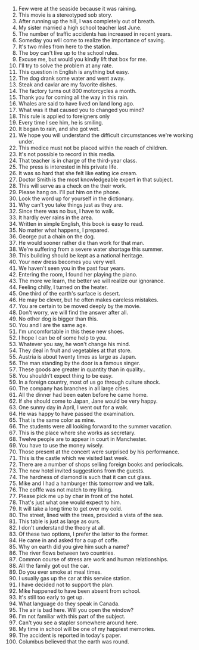1. Few were at the seaside because it was raining.
2. This movie is a stereotyped sob story.
3. After running up the hill, I was completely out of breath.
4. My sister married a high school teacher last June.
5. The number of traffic accidents has increased in recent years.
6. Someday you will come to realize the importance of saving.
7. It's two miles from here to the station.
8. The boy can't live up to the school rules.
9. Excuse me, but would you kindly lift that box for me.
10. I'll try to solve the problem at any rate.
11. This question in English is anything but easy.
12. The dog drank some water and went away.
13. Steak and caviar are my favorite dishes.
14. The factory turns out 800 motorcycles a month.
15. Thank you for coming all the way in this rain.
16. Whales are said to have lived on land long ago.
17. What was it that caused you to changed you mind?
18. This rule is applied to foreigners only
19. Every time I see him, he is smiling.
20. It began to rain, and she got wet.
21. We hope you will understand the difficult circumstances we're working under.
22. This medice must not be placed within the reach of children.
23. It's not possible to record in this media.
24. That teacher is in charge of the third-year class.
25. The press is interested in his private life.
26. It was so hard that she felt like eating ice cream.
27. Doctor Smith is the most knowledgeable expert in that subject.
28. This will serve as a check on the their work.
29. Please hang on. I'll put him on the phone.
30. Look the word up for yourself in the dictionary.
31. Why can't you take things just as they are.
32. Since there was no bus, I have to walk.
33. It hardly ever rains in the area.
34. Written in simple English, this book is easy to read.
35. No matter what happens, I prepared.
36. George put a chain on the dog.
37. He would sooner rather die than work for that man.
38. We're suffering from a severe water shortage this summer.
39. This building should be kept as a national heritage.
40. Your new dress becomes you very well.
41. We haven't seen you in the past four years.
42. Entering the room, I found her playing the piano.
43. The more we learn, the better we will realize our ignorance.
44. Feeling chilly, I turned on the heater.
45. One third of the earth's surface is desert.
46. He may be clever, but he often makes careless mistakes.
47. You are certain to be moved deeply by the movie.
48. Don't worry, we will find the answer after all.
49. No other dog is bigger than this.
50. You and I are the same age.
51. I'm uncomfortable in this these new shoes.
52. I hope I can be of some help to you.
53. Whatever you say, he won't change his mind.
54. They deal in fruit and vegetables at that store.
55. Austria is about twenty times as large as Japan.
56. The man standing by the door is a famous singer.
57. These goods are greater in quantity than in quality..
58. You shouldn't expect thing to be easy.
59. In a foreign country, most of us go through culture shock.
60. The company has branches in all large cities.
61. All the dinner had been eaten before he came home.
62. If she should come to Japan, Jane would be very happy.
63. One sunny day in April, I went out for a walk.
64. He was happy to have passed the examination.
65. That is the same color as mine.
66. The students were all looking forward to the summer vacation.
67. This is the place where she works as secretary.
68. Twelve people are to appear in court in Manchester.
69. You have to use the money wisely.
70. Those present at the concert were surprised by his performance.
71. This is the castle which we visited last week.
72. There are a number of shops selling foreign books and periodicals.
73. The new hotel invited suggestions from the guests.
74. The hardness of diamond is such that it can cut glass.
75. Mike and I had a hamburger this tomorrow and we talk.
76. The cofffe was not match to my liking.
77. Please pick me up by char in front of the hotel.
78. That's just what one would expect to him.
79. It will take a long time to get over my cold.
80. The street, lined with the trees, provided a vista of the sea.
81. This table is just as large as ours.
82. I don't understand the theory at all.
83. Of these two options, I prefer the latter to the former.
84. He came in and asked for a cup of coffe.
85. Why on earth did you give him such a name?
86. The river flows between two countries.
87. Common course of stress are work and human relationships.
88. All the family got out the car.
89. Do you ever smoke at meal times.
90. I usually gas up the car at this service station.
91. I have decided not to support the plan.
92. Mike happened to have been absent from school.
93. It's still too early to get up.
94. What language do they speak in Canada.
95. The air is bad here. Will you open the window?
96. I'm not familiar with this part of the subject.
97. Can't you see a stapler somewhere around here.
98. My time in school will be one of my happiest memories.
99. The accident is reported in today's paper.
100. Columbus believed that the earth was round.
